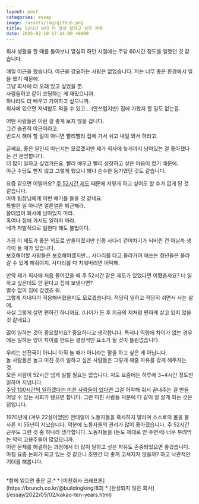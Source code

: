 ```yaml
---
layout: post
categories: essay
image: /assets/img/github.png
title: 52시간 보다 더 많이 일하고 싶은 자유
date: 2025-02-10 17:44:00 +0900
---
```


회사 생활을 할 때를 돌아보니 열심히 하던 시절에는 주당 60시간 정도를 일했던 것 같습니다.

매일 야근을 했습니다. 야근을 강요하는 사람은 없었습니다. 저는 너무 좋은 환경에서 일을 했기 때문에.  
그냥 회사에 더 오래 있고 싶었을 뿐.  
사람들하고 같이 코딩하는 게 재밌으니까.  
하나라도 더 배우고 기여하고 싶으니까.  
회사에 있으면 저녁밥도 먹을 수 있고... (안쓰럽지만) 집에 가봤자 할 일도 없는걸.

어떤 사람들은 이런 걸 좋게 보지 않을 겁니다.  
그건 습관적 야근이라고.  
반드시 해야 할 일이 아니면 빨리빨리 집에 가서 쉬고 내일 와서 하라고.

글쎄요, 좋은 일인지 아닌지는 모르겠지만 제가 회사에 늦게까지 남아있는 걸 좋아했다는 건 분명합니다.  
더 많이 일하고 싶었거든요. 빨리 배우고 빨리 성장하고 싶은 마음이 컸기 때문에.  
야근 수당도 받지 않고 그렇게 했으니 꽤나 순수한 동기였던 것도 같습니다.

요즘 같으면 어떨까요? [주 52시간 제도](https://namu.wiki/w/%EC%A3%BC%2052%EC%8B%9C%EA%B0%84%20%EA%B7%BC%EB%AC%B4%EC%A0%9C) 때문에 저렇게 하고 싶어도 할 수가 없게 된 것 같습니다.  
아마 팀장님에게 이런 얘기를 들을 것 같네요.  
특별한 일 아니면 얼른얼른 퇴근해라.  
쓸데없이 회사에 남아있지 마라.  
혹여나 집에 가서도 일하지 마라.  
네가 자발적으로 일한다 해도 불법이다.

가끔 이 제도가 좋은 의도로 만들어졌지만 신종 사다리 걷어차기가 되버린 건 아닐까 생각이 들 때가 있습니다.  
보호해야할 사람들은 보호해야겠지만... 사다리를 타고 올라가려 애쓰는 청년들은 올라갈 수 있게 해줘야지. 사다리를 다 치워버리면 어떡해.

만약 제가 회사에 처음 들어갔을 때 주 52시간 같은 제도가 있었다면 어땠을까요? 더 일하고 싶은데도 안 된다고 집에 보낸다면?  
별수 없이 집에 갔겠죠 뭐.  
그렇게 지내다가 적응해버렸을지도 모르겠습니다. 적당히 일하고 적당히 쉬면서 사는 삶에.  
사실 그렇게 살면 편하긴 하니까요. (나이가 든 후 지금의 저처럼 편하게 살고 있지 않을 것 같네요.)

많이 일하는 것이 중요할까요? 중요하다고 생각합니다.
특히나 역량에 차이가 없는 경우에는 일하는 양이 차이를 만드는 결정적인 요소가 될 것이 틀림없습니다.

우리는 선진국이 아니니 아직 놀 때가 아니라는 말을 하고 싶은 게 아닙니다.  
놀 사람들은 놀고 미친 듯이 일하고 싶은 사람들은 그렇게 해줄 자유를 갖게 해주자는 것.  
모든 사람이 52시간 넘게 일할 필요는 없습니다. 저도 요즘에는 하루에 3~4시간 정도만 일하며 지냅니다.  
[주당 100시간씩 일하겠다는 미친 사람들이 있다면](https://brunch.co.kr/@buildingking/83) 그걸 허락해 줘서 끝내주는 걸 만들어낼 수 있는 사회가 됐으면 합니다.
그런 미친 사람들 덕분에 다 같이 잘 살게 되는 것은 덤입니다.

1970년에 (겨우 22살이었던) 전태일이 노동자들을 혹사하지 말라며 스스로의 몸을 불사른 지 55년이 지났습니다.
덕분에 노동자들의 권리가 많이 좋아졌습니다. 주 52시간 근무도 그런 것 중 하나라 생각합니다.
노동자들을 (돈도 제대로 안 주면서) 너무 부려먹는 악덕 고용주들이 많았으니까.  
이런 문제를 해결하는 과정에서 더 많이 일하고 싶은 자유도 존중되었으면 좋겠습니다.  
마침 요즘 논의가 되고 있는 것 같으니 조만간 더 좋게 고쳐지지 않을까? 하고 낙관적인 기대를 해봅니다.

<br>
*함께 읽으면 좋은 글:*
* [미친회사 크래프톤](https://brunch.co.kr/@buildingking/83)
* [완성되지 않은 회사](/essay/2022/05/02/kakao-ten-years.html)